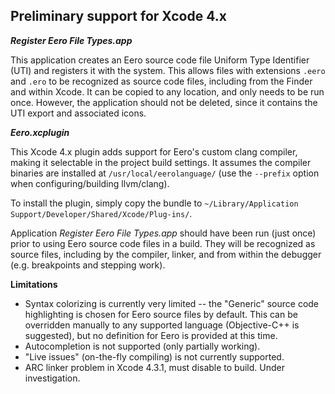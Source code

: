 Preliminary support for Xcode 4.x
---------------------------------

***Register Eero File Types.app***

This application creates an Eero source code file Uniform Type Identifier (UTI) and registers it with the system. This allows files with extensions `.eero` and `.ero` to be recognized as source code files, including from the Finder and within Xcode. It can be copied to any location, and only needs to be run once. However, the application should not be deleted, since it contains the UTI export and associated icons.


***Eero.xcplugin***

This Xcode 4.x plugin adds support for Eero's custom clang compiler, making it selectable in the project build settings. It assumes the compiler binaries are installed at `/usr/local/eerolanguage/` (use the `--prefix` option when configuring/building llvm/clang).

To install the plugin, simply copy the bundle to ``~/Library/Application Support/Developer/Shared/Xcode/Plug-ins/``. 

Application *Register Eero File Types.app* should have been run (just once) prior to using Eero source code files in a build. They will be recognized as source files, including by the compiler, linker, and from within the debugger (e.g. breakpoints and stepping work).

**Limitations**

* Syntax colorizing is currently very limited -- the "Generic" source code highlighting is chosen for Eero source files by default. This can be overridden manually to any supported language (Objective-C++ is suggested), but no definition for Eero is provided at this time.
* Autocompletion is not supported (only partially working).
* "Live issues" (on-the-fly compiling) is not currently supported.
* ARC linker problem in Xcode 4.3.1, must disable to build. Under investigation.
